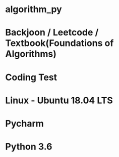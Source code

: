 # algorithm_py
# Backjoon / Leetcode / Textbook(Foundations of Algorithms)
# Coding Test

# Linux - Ubuntu 18.04 LTS
# Pycharm
# Python 3.6
